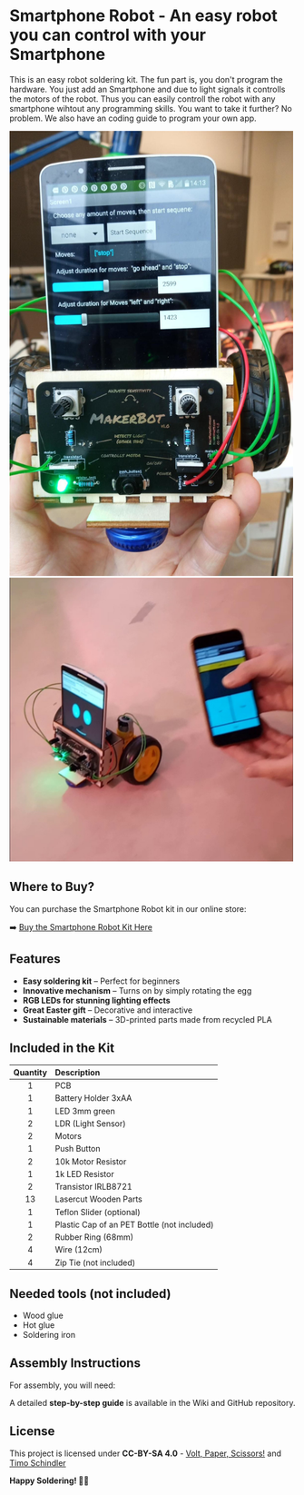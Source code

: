 # Smartphone Robot - An easy robot you can control with your Smartphone

This is an easy robot soldering kit. The fun part is, you don't program the hardware. You just add an Smartphone and due to light signals it controlls the motors of the robot. Thus you can easily controll the robot with any smartphone wihtout any programming skills. You want to take it further? No problem. We also have an coding guide to program your own app.

<img src="images/thumbnail.jpg" width=500px alt="Smartphone Robot">

<img src="images/smartphone-robot1.jpg" width=500px alt="Smartphone Robot">

## Where to Buy?
You can purchase the Smartphone Robot kit in our online store:

➡️ [Buy the Smartphone Robot Kit Here]()

## Features
- **Easy soldering kit** – Perfect for beginners
- **Innovative mechanism** – Turns on by simply rotating the egg
- **RGB LEDs for stunning lighting effects**
- **Great Easter gift** – Decorative and interactive
- **Sustainable materials** – 3D-printed parts made from recycled PLA

## Included in the Kit
| Quantity  | Description 									|
|:---------:|:----------------------------------------------|
| 1 		| PCB 											|
| 1 		| Battery Holder 3xAA 							|
| 1 		| LED 3mm green 								|
| 2 		| LDR (Light Sensor) 							|
| 2 		| Motors 										|
| 1 		| Push Button 									|
| 2 		| 10k Motor Resistor 							|
| 1 		| 1k LED Resistor 								|
| 2 		| Transistor IRLB8721 							|
| 13 		| Lasercut Wooden Parts 						|
| 1 		| Teflon Slider (optional) 						|
| 1 		| Plastic Cap of an PET Bottle (not included) 	|
| 2			| Rubber Ring (68mm) 							|
| 4			| Wire (12cm)									|
| 4			| Zip Tie (not included)						|

## Needed tools (not included)
- Wood glue
- Hot glue
- Soldering iron


## Assembly Instructions
For assembly, you will need:

A detailed **step-by-step guide** is available in the Wiki and GitHub repository.

## License
This project is licensed under **CC-BY-SA 4.0** - [Volt, Paper, Scissors!](https://www.voltpaperscissors.com/) and [Timo Schindler](https://shop.blinkyparts.com)



**Happy Soldering! 🚀🥚**

